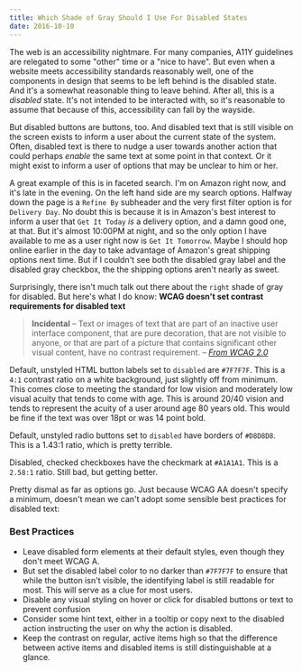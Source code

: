 ```yaml
---
title: Which Shade of Gray Should I Use For Disabled States
date: 2016-10-10
---
```


The web is an accessibility nightmare. For many companies, A11Y guidelines are relegated to some "other" time or a "nice to have". But even when a website meets accessibility standards reasonably well, one of the components in design that seems to be left behind is the disabled state. And it's a somewhat reasonable thing to leave behind. After all, this is a _disabled_ state. It's not intended to be interacted with, so it's reasonable to assume that because of this, accessibility can fall by the wayside.

But disabled buttons are buttons, too. And disabled text that is still visible on the screen exists to inform a user about the current state of the system. Often, disabled text is there to nudge a user towards another action that could perhaps _enable_ the same text at some point in that context. Or it might exist to inform a user of options that may be unclear to him or her.

A great example of this is in faceted search. I'm on Amazon right now, and it's late in the evening. On the left hand side are my search options. Halfway down the page is a `Refine By` subheader and the very first filter option is for `Delivery Day`. No doubt this is because it is in Amazon's best interest to inform a user that `Get It Today` _is_ a delivery option, and a damn good one, at that. But it's almost 10:00PM at night, and so the only option I have available to me as a user right now is `Get It Tomorrow`. Maybe I should hop online earlier in the day to take advantage of Amazon's great shipping options next time. But if I couldn't see both the disabled gray label and the disabled gray checkbox, the the shipping options aren't nearly as sweet.

Surprisingly, there isn't much talk out there about the `right` shade of gray for disabled. But here's what I do know: **WCAG doesn't set contrast requirements for disabled text**

> **Incidental** – Text or images of text that are part of an inactive user interface component,
> that are pure decoration, that are not visible to anyone,
> or that are part of a picture that contains significant other visual content, have no contrast requirement.
> – [_From WCAG 2.0_](http://www.w3.org/TR/UNDERSTANDING-WCAG20/visual-audio-contrast-contrast.html)

Default, unstyled HTML button labels set to `disabled` are `#7F7F7F`. This is a `4:1` contrast ratio on a white background, just slightly off from minimum. This comes close to meeting the standard for low vision and moderately low visual acuity that tends to come with age. This is around 20/40 vision and tends to represent the acuity of a user around age 80 years old. This would be fine if the text was over 18pt or was 14 point bold.

Default, unstyled radio buttons set to `disabled` have borders of `#D8D8D8`. This is a 1.43:1 ratio, which is pretty terrible.

Disabled, checked checkboxes have the checkmark at `#A1A1A1`. This is a `2.58:1` ratio. Still bad, but getting better.

Pretty dismal as far as options go. Just because WCAG AA doesn't specify a minimum, doesn't mean we can't adopt some sensible best practices for disabled text:

### Best Practices

* Leave disabled form elements at their default styles, even though they don't meet WCAG A.
* But set the disabled label color to no darker than `#7F7F7F` to ensure that while the button isn't visible, the identifying label is still readable for most. This will serve as a clue for most users.
* Disable any visual styling on hover or click for disabled buttons or text to prevent confusion
* Consider some hint text, either in a tooltip or copy next to the disabled action instructing the user on why the action is disabled.
* Keep the contrast on regular, active items high so that the difference between active items and disabled items is still distinguishable at a glance.
